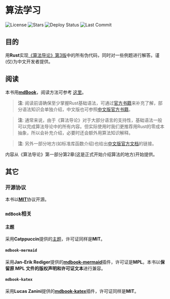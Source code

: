 # 算法学习
![License](https://img.shields.io/github/license/TickPoints/algorithm_learning)
![Stars](https://img.shields.io/badge/dynamic/json?colorA=0D1117&colorB=1F6FEB&label=Stars&query=$.stargazers_count&url=https://api.github.com/repos/TickPoints/algorithm_learning)
![Deploy Status](https://img.shields.io/github/deployments/tickpoints/algorithm_learning/github-pages?label=Deploy%20Status&colorA=1e1e3f&colorB=a162e8)
![Last Commit](https://img.shields.io/github/last-commit/TickPoints/algorithm_learning/main?label=Last%20Commit&colorA=1e1e3f&colorB=20c997)
## 目的
用**Rust**实现[《算法导论》第3版](https://github.com/0voice/expert_readed_books/blob/master/%E8%AE%A1%E7%AE%97%E6%9C%BA%E7%A7%91%E5%AD%A6/%E7%AE%97%E6%B3%95%E5%AF%BC%E8%AE%BA_%E5%8E%9F%E4%B9%A6%E7%AC%AC3%E7%89%88_CHS.pdf)中的所有伪代码，同时对一些例题进行解答。谨(仅)为中文开发者提供。
## 阅读
本书用[**mdBook**](https://rust-lang.github.io/mdBook)，阅读方法可参考 [这里](https://rust-lang.github.io/mdBook/guide/reading.html)。

> **注**: 阅读前请确保至少掌握Rust基础语法，可通过[官方书籍](https://doc.rust-lang.org/reference/)来补充了解，部分语法知识会单独介绍，中文版也可参照[中文版官方书籍](https://www.rustwiki.org.cn/zh-CN/reference/)。

> **注**: 通常来说，由于《算法导论》对于大部分语言的支持性，基础语法一般可以完成算法导论中的所有内容。但实际使用时我们更推荐用Rust的零成本抽象，所以会补充介绍，必要时还会额外用算法知识解释。

> **注**: 另外一部分地方(如标准库函数介绍)也给出[中文版官方文档](https://www.rustwiki.org.cn/zh-CN/std/index.html)的链接。

内容从《算法导论》第一部分第2章(这是正式开始介绍算法的地方)开始提供。
## 其它
### 开源协议
本书以[**MIT**](https://choosealicense.com/licenses/mit/#)协议开源。
### `mdBook`相关
#### 主题
采用**Catppuccin**提供的[主题](https://github.com/catppuccin/mdBook)，许可证同样是**MIT**。
#### `mdbook-mermaid`
采用**Jan-Erik Rediger**提供的[**mdbook-mermaid**](https://github.com/badboy/mdbook-mermaid)插件，许可证是**MPL**。本书以**保留原 MPL 文件的版权声明和许可证文本**进行兼容。
#### `mdbook-katex`
采用**Lucas Zanini**提供的[**mdbook-katex**](https://github.com/lzanini/mdbook-katex)插件，许可证同样是**MIT**。
